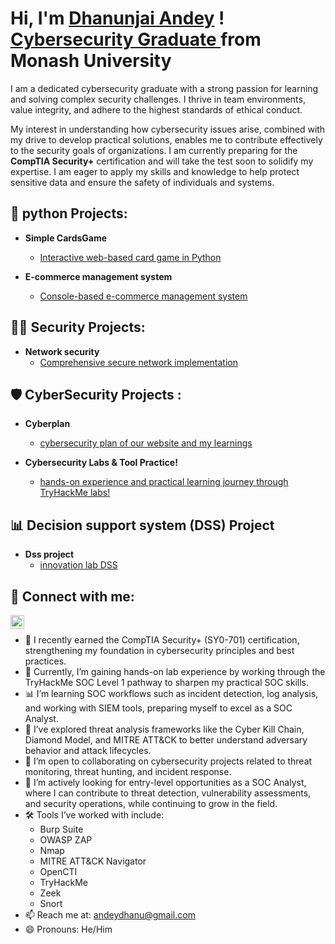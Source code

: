 
<h1> Hi, I'm <a href="https://github.com/dhanuha">Dhanunjai Andey</a> ! <br/> 
<a href="https://www.linkedin.com/in/dhanunjai-andey/">Cybersecurity Graduate </a> from Monash University </h1>

<p>
I am a dedicated cybersecurity graduate with a strong passion for learning and solving complex security challenges. I thrive in team environments, value integrity, and adhere to the highest standards of ethical conduct.
</p>

<p>
My interest in understanding how cybersecurity issues arise, combined with my drive to develop practical solutions, enables me to contribute effectively to the security goals of organizations. I am currently preparing for the <b>CompTIA Security+</b> certification and will take the test soon to solidify my expertise. I am eager to apply my skills and knowledge to help protect sensitive data and ensure the safety of individuals and systems.
</p>


<h2> 🐍 python Projects:</h2>

- <b> Simple CardsGame </b>
  - [Interactive web-based card game in Python](https://github.com/dhanuha/cardsgame)

- <b> E-commerce management system</b>
  - [Console-based e-commerce management system](https://github.com/dhanuha/E-commerce-Management-System) 

<h2> 👨‍💻 Security Projects:</h2>

  - <b> Network security </b>
    - [Comprehensive secure network implementation](https://github.com/dhanuha/secure-networking)

 <h2> 🛡️ CyberSecurity Projects :</h2>

   - <b> Cyberplan </b>
     - [cybersecurity plan of our website and my learnings](https://github.com/dhanuha/cyberplan)
       
 - <b> Cybersecurity Labs & Tool Practice! </b>
     - [hands-on experience and practical learning journey through TryHackMe labs!](https://github.com/dhanuha/Cybersecurity-Labs-Tool-Practice)
       
<h2> 📊 Decision support system (DSS) Project </h2>

  - <b> Dss project </b>
    - [innovation lab DSS](https://github.com/dhanuha/Innovation-Lab-DSS)

<h2> 🤳 Connect with me:</h2>


[<img align="left" alt="dhanunjaiandey | LinkedIn" width="22px" src="https://upload.wikimedia.org/wikipedia/commons/c/ca/LinkedIn_logo_initials.png" />][linkedin] <br>





[linkedin]: (https://www.linkedin.com/in/dhanunjai-andey/)


- 🔐 I recently earned the CompTIA Security+ (SY0-701) certification, strengthening my foundation in cybersecurity principles and best practices.
- 🧪 Currently, I’m gaining hands-on lab experience by working through the TryHackMe SOC Level 1 pathway to sharpen my practical SOC skills.
- 📊 I’m learning SOC workflows such as incident detection, log analysis, and working with SIEM tools, preparing myself to excel as a SOC Analyst.
- 🧠 I’ve explored threat analysis frameworks like the Cyber Kill Chain, Diamond Model, and MITRE ATT&CK to better understand adversary behavior and attack lifecycles.
- 🤝 I’m open to collaborating on cybersecurity projects related to threat monitoring, threat hunting, and incident response.
- 🚀 I’m actively looking for entry-level opportunities as a SOC Analyst, where I can contribute to threat detection, vulnerability assessments, and security operations, while continuing to grow in the field.
- 🛠️ Tools I’ve worked with include:
   -  Burp Suite
   -  OWASP ZAP
   -  Nmap
   -  MITRE ATT&CK Navigator
   -  OpenCTI
   -  TryHackMe
   -  Zeek
   -  Snort
- 📫 Reach me at: andeydhanu@gmail.com
- 😄 Pronouns: He/Him



